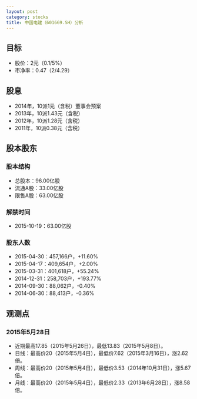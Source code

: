 ```yaml
---
layout: post
category: stocks
title: 中国电建（601669.SH）分析
---
```


## 目标 ##

- 股价：2元（0.1/5%）
- 市净率：0.47（2/4.29）

## 股息 ##

- 2014年，10派1元（含税）董事会预案
- 2013年，10派1.43元（含税）
- 2012年，10派1.28元（含税）
- 2011年，10派0.38元（含税）

## 股本股东 ##

### 股本结构 ###

- 总股本：96.00亿股
- 流通A股：33.00亿股
- 限售A股：63.00亿股

### 解禁时间 ###

- 2015-10-19：63.00亿股

### 股东人数 ###

- 2015-04-30：457,166户，+11.60%
- 2015-04-17：409,654户，+2.00%
- 2015-03-31：401,618户，+55.24%
- 2014-12-31：258,703户，+193.77%
- 2014-09-30：88,062户，-0.40%
- 2014-06-30：88,413户，-0.36%

## 观测点 ##

### 2015年5月28日 ###

- 近期最高17.85（2015年5月26日），最低13.83（2015年5月8日）。
- 日线：最高价20（2015年5月4日），最低价7.62（2015年3月16日），涨2.62倍。
- 周线：最高价20（2015年5月4日），最低价3.53（2014年10月31日），涨5.67倍。
- 月线：最高价20（2015年5月4日），最低价2.33（2013年6月28日），涨8.58倍。
